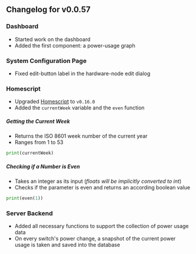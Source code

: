 ## Changelog for v0.0.57

### Dashboard
- Started work on the dashboard
- Added the first component: a power-usage graph

### System Configuration Page
- Fixed edit-button label in the hardware-node edit dialog

### Homescript
- Upgraded [Homescript](https://github.com/smarthome-go/homescript/releases/tag/v0.16.0) to `v0.16.0`
- Added the `currentWeek` variable and the `even` function
##### Getting the Current Week
- Returns the ISO 8601 week number of the current year
- Ranges from 1 to 53

```python
print(currentWeek)
```

##### Checking if a Number is Even
- Takes an integer as its input (*floats will be implicitly converted to int*)
- Checks if the parameter is even and returns an according boolean value

```python
print(even(1))
```

### Server Backend
- Added all necessary functions to support the collection of power usage data
- On every switch's power change, a snapshot of the current power usage is taken and saved into the database
